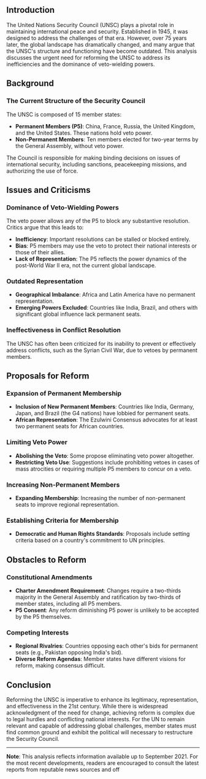 ## Introduction

The United Nations Security Council (UNSC) plays a pivotal role in maintaining international peace and security. Established in 1945, it was designed to address the challenges of that era. However, over 75 years later, the global landscape has dramatically changed, and many argue that the UNSC's structure and functioning have become outdated. This analysis discusses the urgent need for reforming the UNSC to address its inefficiencies and the dominance of veto-wielding powers.

## Background

### The Current Structure of the Security Council

The UNSC is composed of 15 member states:

- **Permanent Members (P5)**: China, France, Russia, the United Kingdom, and the United States. These nations hold veto power.
- **Non-Permanent Members**: Ten members elected for two-year terms by the General Assembly, without veto power.

The Council is responsible for making binding decisions on issues of international security, including sanctions, peacekeeping missions, and authorizing the use of force.

## Issues and Criticisms

### Dominance of Veto-Wielding Powers

The veto power allows any of the P5 to block any substantive resolution. Critics argue that this leads to:

- **Inefficiency**: Important resolutions can be stalled or blocked entirely.
- **Bias**: P5 members may use the veto to protect their national interests or those of their allies.
- **Lack of Representation**: The P5 reflects the power dynamics of the post-World War II era, not the current global landscape.

### Outdated Representation

- **Geographical Imbalance**: Africa and Latin America have no permanent representation.
- **Emerging Powers Excluded**: Countries like India, Brazil, and others with significant global influence lack permanent seats.

### Ineffectiveness in Conflict Resolution

The UNSC has often been criticized for its inability to prevent or effectively address conflicts, such as the Syrian Civil War, due to vetoes by permanent members.

## Proposals for Reform

### Expansion of Permanent Membership

- **Inclusion of New Permanent Members**: Countries like India, Germany, Japan, and Brazil (the G4 nations) have lobbied for permanent seats.
- **African Representation**: The Ezulwini Consensus advocates for at least two permanent seats for African countries.

### Limiting Veto Power

- **Abolishing the Veto**: Some propose eliminating veto power altogether.
- **Restricting Veto Use**: Suggestions include prohibiting vetoes in cases of mass atrocities or requiring multiple P5 members to concur on a veto.

### Increasing Non-Permanent Members

- **Expanding Membership**: Increasing the number of non-permanent seats to improve regional representation.

### Establishing Criteria for Membership

- **Democratic and Human Rights Standards**: Proposals include setting criteria based on a country's commitment to UN principles.

## Obstacles to Reform

### Constitutional Amendments

- **Charter Amendment Requirement**: Changes require a two-thirds majority in the General Assembly and ratification by two-thirds of member states, including all P5 members.
- **P5 Consent**: Any reform diminishing P5 power is unlikely to be accepted by the P5 themselves.

### Competing Interests

- **Regional Rivalries**: Countries opposing each other's bids for permanent seats (e.g., Pakistan opposing India's bid).
- **Diverse Reform Agendas**: Member states have different visions for reform, making consensus difficult.

## Conclusion

Reforming the UNSC is imperative to enhance its legitimacy, representation, and effectiveness in the 21st century. While there is widespread acknowledgment of the need for change, achieving reform is complex due to legal hurdles and conflicting national interests. For the UN to remain relevant and capable of addressing global challenges, member states must find common ground and exhibit the political will necessary to restructure the Security Council.

---

**Note**: This analysis reflects information available up to September 2021. For the most recent developments, readers are encouraged to consult the latest reports from reputable news sources and off
